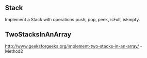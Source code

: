 
## Stack
Implement a Stack with operations push, pop, peek, isFull, isEmpty.

## TwoStacksInAnArray
http://www.geeksforgeeks.org/implement-two-stacks-in-an-array/ - Method2

